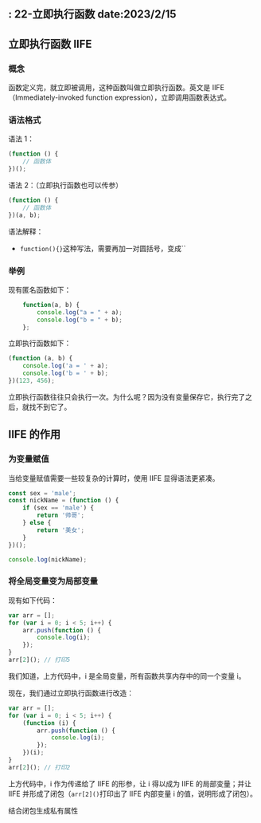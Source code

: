  : 22-立即执行函数
date:2023/2/15
---

## 立即执行函数 IIFE

### 概念

函数定义完，就立即被调用，这种函数叫做立即执行函数。英文是 IIFE（Immediately-invoked function expression），立即调用函数表达式。

### 语法格式

语法 1：

```js
(function () {
	// 函数体
})();
```

语法 2：（立即执行函数也可以传参）

```js
(function () {
	// 函数体
})(a, b);
```

语法解释：

- `function(){}`这种写法，需要再加一对圆括号，变成``

### 举例

现有匿名函数如下：

```javascript
	function(a, b) {
		console.log("a = " + a);
		console.log("b = " + b);
	};
```

立即执行函数如下：

```javascript
(function (a, b) {
	console.log('a = ' + a);
	console.log('b = ' + b);
})(123, 456);
```

立即执行函数往往只会执行一次。为什么呢？因为没有变量保存它，执行完了之后，就找不到它了。

## IIFE 的作用

### 为变量赋值

当给变量赋值需要一些较复杂的计算时，使用 IIFE 显得语法更紧凑。

```js
const sex = 'male';
const nickName = (function () {
	if (sex == 'male') {
		return '帅哥';
	} else {
		return '美女';
	}
})();

console.log(nickName);
```

### 将全局变量变为局部变量

现有如下代码：

```js
var arr = [];
for (var i = 0; i < 5; i++) {
	arr.push(function () {
		console.log(i);
	});
}
arr[2](); // 打印5
```

我们知道，上方代码中，i 是全局变量，所有函数共享内存中的同一个变量 i。

现在，我们通过立即执行函数进行改造：

```js
var arr = [];
for (var i = 0; i < 5; i++) {
	(function (i) {
		arr.push(function () {
			console.log(i);
		});
	})(i);
}
arr[2](); // 打印2
```

上方代码中，i 作为传递给了 IIFE 的形参，让 i 得以成为 IIFE 的局部变量；并让 IIFE 并形成了闭包（`arr[2]()`打印出了 IIFE 内部变量 i 的值，说明形成了闭包）。

结合闭包生成私有属性
